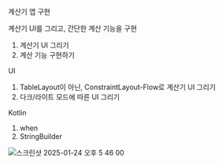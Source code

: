 계산기 앱 구현

계산기 UI를 그리고, 간단한 계산 기능을 구현
1. 계산기 UI 그리기
2. 계산 기능 구현하기

UI
1. TableLayout이 아닌, ConstraintLayout-Flow로 계산기 UI 그리기
2. 다크/라이트 모드에 따른 UI 그리기

Kotlin
1. when
2. StringBuilder



![스크린샷 2025-01-24 오후 5 46 00](https://github.com/user-attachments/assets/3d73241c-e4d5-480a-8c90-cbf1c8f97274)

